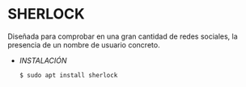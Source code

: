 # **SHERLOCK**

Diseñada para comprobar en una gran cantidad de redes sociales, la presencia de un nombre de usuario concreto.

- *INSTALACIÓN*

      $ sudo apt install sherlock
